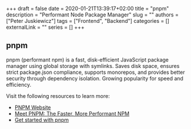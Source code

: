 +++ 
draft = false
date = 2020-01-21T13:39:17+02:00
title = "pnpm"
description = "Performant Node Package Manager"
slug = ""
authors = ["Peter Juskiewicz"]
tags = ["Frontend", "Backend"]
categories = []
externalLink = ""
series = []
+++

## pnpm

pnpm (performant npm) is a fast, disk-efficient JavaScript package manager using global storage with symlinks. Saves disk space, ensures strict package.json compliance, supports monorepos, and provides better security through dependency isolation. Growing popularity for speed and efficiency.

Visit the following resources to learn more:

- [PNPM Website](https://pnpm.io/)
- [Meet PNPM: The Faster, More Performant NPM](https://blog.bitsrc.io/pnpm-javascript-package-manager-4b5abd59dc9)
- [Get started with pnpm](https://www.youtube.com/watch?v=MvbReZDSKHI)
